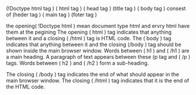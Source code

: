 
(!Doctype html tag )
( html tag )
( head tag )
(title tag )
( body tag )
consest of
(heder tag )
( main tag )
(foter tag )

the opening( !Doctype html ) mean document type html and ervry html have them at the pegining
The opening ( html ) tag indicates that anything between it and a closing ( /html ) tag is HTML code.
The ( body ) tag indicates that anything between it and the closing
(/body ) tag should be shown inside the main browser window.
Words between ( h1 ) and ( /h1 ) are a main heading.
A paragraph of text appears between these (p tag and ( /p ) tags.
Words between ( h2 ) and ( /h2 ) form a sub-heading.


The closing ( /body ) tag indicates the end of what should appear in the main browser window.
The closing ( /html ) tag indicates that it is the end of the HTML code.
 
